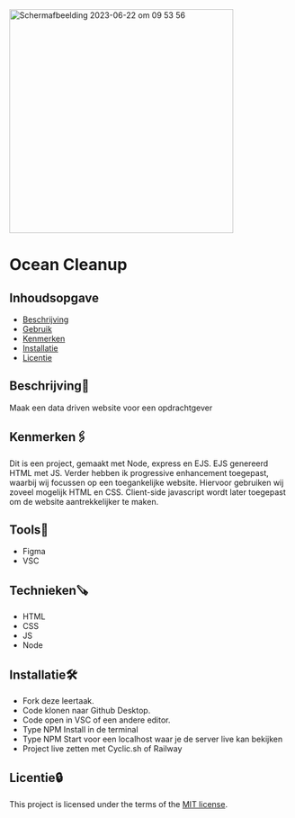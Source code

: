 <img width="398" alt="Schermafbeelding 2023-06-22 om 09 53 56" src="https://github.com/RayanSp/GRRR-proof-of-concept/assets/112861069/2441c54c-343a-4b58-8b9a-096f8866f01f">

# Ocean Cleanup


## Inhoudsopgave

  * [Beschrijving](#beschrijving)
  * [Gebruik](#gebruik)
  * [Kenmerken](#kenmerken)
  * [Installatie](#installatie)
  * [Licentie](#licentie)

## Beschrijving📃
Maak een data driven website voor een opdrachtgever 

## Kenmerken🖇️
Dit is een project, gemaakt met Node, express en EJS. EJS genereerd HTML met JS. Verder hebben ik progressive enhancement toegepast, waarbij wij focussen op een toegankelijke website. Hiervoor gebruiken wij zoveel mogelijk HTML en CSS. Client-side javascript wordt later toegepast om de website aantrekkelijker te maken. 

## Tools🧰
 - Figma
 - VSC

## Technieken🪚
 - HTML
 - CSS
 - JS
 - Node

## Installatie🛠️

 - Fork deze leertaak.
 - Code klonen naar Github Desktop.
 - Code open in VSC of een andere editor.
 - Type NPM Install in de terminal
 - Type NPM Start voor een localhost waar je de server live kan bekijken
 - Project live zetten met Cyclic.sh of Railway

## Licentie🔒

This project is licensed under the terms of the [MIT license](./LICENSE).
